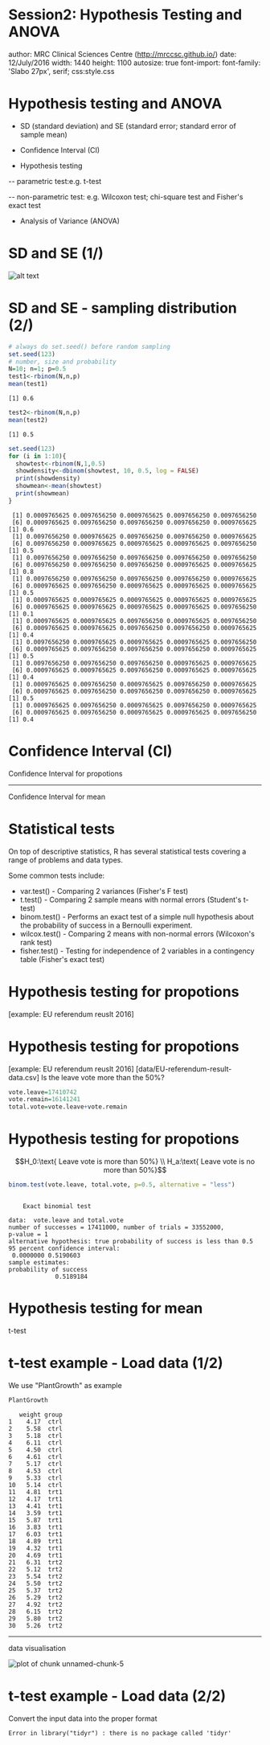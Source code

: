 Session2: Hypothesis Testing and ANOVA
========================================================
author: MRC Clinical Sciences Centre (http://mrccsc.github.io/)
date: 12/July/2016
width: 1440
height: 1100
autosize: true
font-import: <link href='http://fonts.googleapis.com/css?family=Slabo+27px' rel='stylesheet' type='text/css'>
font-family: 'Slabo 27px', serif;
css:style.css

Hypothesis testing and ANOVA
========================================================

- SD (standard deviation) and SE (standard error; standard error of sample mean)

- Confidence Interval (CI)

- Hypothesis testing

 -- parametric test:e.g. t-test

 -- non-parametric test: e.g. Wilcoxon test; chi-square test and Fisher's exact test

- Analysis of Variance (ANOVA)


SD and SE (1/)
========================================================
![alt text](imgs/stat_sampling.png)


SD and SE - sampling distribution (2/)
========================================================

```r
# always do set.seed() before random sampling
set.seed(123)
# number, size and probability
N=10; n=1; p=0.5
test1<-rbinom(N,n,p)
mean(test1)
```

```
[1] 0.6
```

```r
test2<-rbinom(N,n,p)
mean(test2)
```

```
[1] 0.5
```

```r
set.seed(123)
for (i in 1:10){
  showtest<-rbinom(N,1,0.5)
  showdensity<-dbinom(showtest, 10, 0.5, log = FALSE)
  print(showdensity)
  showmean<-mean(showtest)
  print(showmean)
}
```

```
 [1] 0.0009765625 0.0097656250 0.0009765625 0.0097656250 0.0097656250
 [6] 0.0009765625 0.0097656250 0.0097656250 0.0097656250 0.0009765625
[1] 0.6
 [1] 0.0097656250 0.0009765625 0.0097656250 0.0097656250 0.0009765625
 [6] 0.0097656250 0.0009765625 0.0009765625 0.0009765625 0.0097656250
[1] 0.5
 [1] 0.0097656250 0.0097656250 0.0097656250 0.0097656250 0.0097656250
 [6] 0.0097656250 0.0097656250 0.0097656250 0.0009765625 0.0009765625
[1] 0.8
 [1] 0.0097656250 0.0097656250 0.0097656250 0.0097656250 0.0009765625
 [6] 0.0009765625 0.0097656250 0.0009765625 0.0009765625 0.0009765625
[1] 0.5
 [1] 0.0009765625 0.0009765625 0.0009765625 0.0009765625 0.0009765625
 [6] 0.0009765625 0.0009765625 0.0009765625 0.0009765625 0.0097656250
[1] 0.1
 [1] 0.0009765625 0.0009765625 0.0097656250 0.0009765625 0.0097656250
 [6] 0.0009765625 0.0009765625 0.0097656250 0.0097656250 0.0009765625
[1] 0.4
 [1] 0.0097656250 0.0009765625 0.0009765625 0.0009765625 0.0097656250
 [6] 0.0009765625 0.0097656250 0.0097656250 0.0097656250 0.0009765625
[1] 0.5
 [1] 0.0097656250 0.0097656250 0.0097656250 0.0009765625 0.0009765625
 [6] 0.0009765625 0.0009765625 0.0097656250 0.0009765625 0.0009765625
[1] 0.4
 [1] 0.0009765625 0.0097656250 0.0009765625 0.0097656250 0.0009765625
 [6] 0.0009765625 0.0097656250 0.0097656250 0.0097656250 0.0009765625
[1] 0.5
 [1] 0.0009765625 0.0097656250 0.0009765625 0.0097656250 0.0009765625
 [6] 0.0009765625 0.0097656250 0.0009765625 0.0009765625 0.0097656250
[1] 0.4
```

Confidence Interval (CI)
========================================================

Confidence Interval for propotions
***
Confidence Interval for mean


Statistical tests
========================================================

On top of descriptive statistics, R has several statistical tests covering a range of problems and data types.

Some common tests include:

- var.test() - Comparing 2 variances (Fisher's F test)
- t.test() - Comparing 2 sample means with normal errors (Student's t-test)
- binom.test() - Performs an exact test of a simple null hypothesis about the probability of success in a Bernoulli experiment.
- wilcox.test() - Comparing 2 means with non-normal errors (Wilcoxon's rank test)
- fisher.test() - Testing for independence of 2 variables in a contingency table (Fisher's exact test)


Hypothesis testing for propotions
========================================================

[example: EU referendum reuslt 2016]


Hypothesis testing for propotions
========================================================

[example: EU referendum reuslt 2016]
[data/EU-referendum-result-data.csv]
Is the leave vote more than the 50%?

```r
vote.leave=17410742
vote.remain=16141241
total.vote=vote.leave+vote.remain
```

Hypothesis testing for propotions
========================================================

$$H_0:\text{ Leave vote is more than 50%}
\\
H_a:\text{ Leave vote is no more than 50%}$$

```r
binom.test(vote.leave, total.vote, p=0.5, alternative = "less")
```

```

	Exact binomial test

data:  vote.leave and total.vote
number of successes = 17411000, number of trials = 33552000,
p-value = 1
alternative hypothesis: true probability of success is less than 0.5
95 percent confidence interval:
 0.0000000 0.5190603
sample estimates:
probability of success 
             0.5189184 
```

Hypothesis testing for mean
========================================================
t-test

t-test example - Load data (1/2)
========================================================

We use "PlantGrowth" as example

```r
PlantGrowth
```

```
   weight group
1    4.17  ctrl
2    5.58  ctrl
3    5.18  ctrl
4    6.11  ctrl
5    4.50  ctrl
6    4.61  ctrl
7    5.17  ctrl
8    4.53  ctrl
9    5.33  ctrl
10   5.14  ctrl
11   4.81  trt1
12   4.17  trt1
13   4.41  trt1
14   3.59  trt1
15   5.87  trt1
16   3.83  trt1
17   6.03  trt1
18   4.89  trt1
19   4.32  trt1
20   4.69  trt1
21   6.31  trt2
22   5.12  trt2
23   5.54  trt2
24   5.50  trt2
25   5.37  trt2
26   5.29  trt2
27   4.92  trt2
28   6.15  trt2
29   5.80  trt2
30   5.26  trt2
```
***
data visualisation

![plot of chunk unnamed-chunk-5](Session2_hypothesis_testing-figure/unnamed-chunk-5-1.png)


t-test example - Load data (2/2)
========================================================

Convert the input data into the proper format


























```
Error in library("tidyr") : there is no package called 'tidyr'
```
